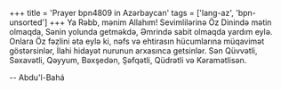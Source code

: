 +++
title = 'Prayer bpn4809 in Azərbaycan'
tags = ['lang-az', 'bpn-unsorted']
+++
Ya Rəbb, mənim Allahım! Sevimlilərinə Öz Dinində mətin olmaqda, Sənin yolunda getməkdə, Əmrində sabit olmaqda yardım eylə. Onlara Öz fəzlini əta eylə ki, nəfs və ehtirasın hücumlarına müqavimət göstərsinlər, İlahi hidayət nurunun arxasınca getsinlər. Sən Qüvvətli, Səxavətli, Qəyyum, Bəxşedən, Şəfqətli, Qüdrətli və Kəramətlisən.

-- Abdu'l-Bahá
